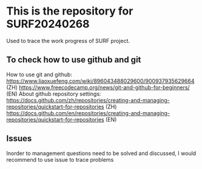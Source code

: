 # This is the repository for SURF20240268

Used to trace the work progress of SURF project.

## To check how to use github and git
How to use git and github:
https://www.liaoxuefeng.com/wiki/896043488029600/900937935629664    (ZH)
https://www.freecodecamp.org/news/git-and-github-for-beginners/     (EN)
About github repository settings:
https://docs.github.com/zh/repositories/creating-and-managing-repositories/quickstart-for-repositories  (ZH)
https://docs.github.com/en/repositories/creating-and-managing-repositories/quickstart-for-repositories  (EN)
## Issues

Inorder to management questions need to be solved and discussed, I would recommend to use issue to trace problems
